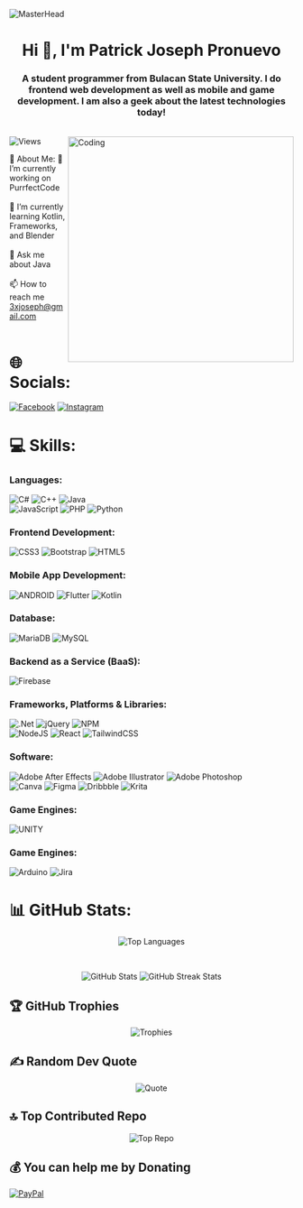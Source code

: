 ![MasterHead](https://ocl-steinberg-live.steinberg.net/_storage/asset/178442/storage/PNG_large_2000px/178442-large.png)
<h1 align="center">Hi 👋, I'm Patrick Joseph Pronuevo</h1>
<p align="left">
<h3 align="center">A student programmer from Bulacan State University. I do frontend web development as well as mobile and game development. I am also a geek about the latest technologies today!</h3><br/>

<img align="right" alt="Coding" width="400" src="https://media.tenor.com/fmNdyGN4z5kAAAAi/hacking-lucy.gif">
<img src="https://visitcount.itsvg.in/api?id=knjk&icon=0&color=0" alt="Views"/>

💫 About Me:
🔭 I’m currently working on PurrfectCode<br><br>
🌱 I’m currently learning Kotlin, Frameworks, and Blender<br><br>
💬 Ask me about Java<br><br>
📫 How to reach me 3xjoseph@gmail.com<br><br>


# 🌐 Socials:
[![Facebook](https://img.shields.io/badge/Facebook-%231877F2.svg?logo=Facebook&logoColor=white)](https://facebook.com/3xj0seph) [![Instagram](https://img.shields.io/badge/Instagram-%23E4405F.svg?logo=Instagram&logoColor=white)](https://instagram.com/3x.joseph) 

# 💻 Skills:
### Languages:
![C#](https://img.shields.io/badge/c%23-%23239120.svg?style=for-the-badge&logo=c-sharp&logoColor=white) 
![C++](https://img.shields.io/badge/c++-%2300599C.svg?style=for-the-badge&logo=c%2B%2B&logoColor=white) 
![Java](https://img.shields.io/badge/java-%23ED8B00.svg?style=for-the-badge&logo=java&logoColor=white) </br>
![JavaScript](https://img.shields.io/badge/javascript-%23323330.svg?style=for-the-badge&logo=javascript&logoColor=%23F7DF1E)
![PHP](https://img.shields.io/badge/php-%23777BB4.svg?style=for-the-badge&logo=php&logoColor=white)
![Python](https://img.shields.io/badge/python-3670A0?style=for-the-badge&logo=python&logoColor=ffdd54)

### Frontend Development:
![CSS3](https://img.shields.io/badge/css3-%231572B6.svg?style=for-the-badge&logo=css3&logoColor=white) 
![Bootstrap](https://img.shields.io/badge/bootstrap-%23563D7C.svg?style=for-the-badge&logo=bootstrap&logoColor=white)
![HTML5](https://img.shields.io/badge/html5-%23E34F26.svg?style=for-the-badge&logo=html5&logoColor=white) 

### Mobile App Development:
![ANDROID](https://img.shields.io/badge/android-%2320232a.svg?style=for-the-badge&logo=android&logoColor=%a4c639) 
![Flutter](https://img.shields.io/badge/Flutter-%2302569B.svg?style=for-the-badge&logo=Flutter&logoColor=white)
![Kotlin](https://img.shields.io/badge/kotlin-%230095D5.svg?style=for-the-badge&logo=kotlin&logoColor=white)  

### Database:
![MariaDB](https://img.shields.io/badge/MariaDB-003545?style=for-the-badge&logo=mariadb&logoColor=white)
![MySQL](https://img.shields.io/badge/mysql-%2300f.svg?style=for-the-badge&logo=mysql&logoColor=white)

### Backend as a Service (BaaS):
![Firebase](https://img.shields.io/badge/firebase-%23039BE5.svg?style=for-the-badge&logo=firebase)

### Frameworks, Platforms & Libraries:
![.Net](https://img.shields.io/badge/.NET-5C2D91?style=for-the-badge&logo=.net&logoColor=white) ![jQuery](https://img.shields.io/badge/jquery-%230769AD.svg?style=for-the-badge&logo=jquery&logoColor=white) 
![NPM](https://img.shields.io/badge/NPM-%23000000.svg?style=for-the-badge&logo=npm&logoColor=white) </br>
![NodeJS](https://img.shields.io/badge/node.js-6DA55F?style=for-the-badge&logo=node.js&logoColor=white) 
![React](https://img.shields.io/badge/react-%2320232a.svg?style=for-the-badge&logo=react&logoColor=%2361DAFB)
![TailwindCSS](https://img.shields.io/badge/tailwindcss-%2338B2AC.svg?style=for-the-badge&logo=tailwind-css&logoColor=white)

### Software:
![Adobe After Effects](https://img.shields.io/badge/Adobe%20After%20Effects-9999FF.svg?style=for-the-badge&logo=Adobe%20After%20Effects&logoColor=white)
![Adobe Illustrator](https://img.shields.io/badge/adobeillustrator-%23FF9A00.svg?style=for-the-badge&logo=adobeillustrator&logoColor=white)
![Adobe Photoshop](https://img.shields.io/badge/adobephotoshop-%2331A8FF.svg?style=for-the-badge&logo=adobephotoshop&logoColor=white) </br>
![Canva](https://img.shields.io/badge/Canva-%2300C4CC.svg?style=for-the-badge&logo=Canva&logoColor=white)
![Figma](https://img.shields.io/badge/figma-%23F24E1E.svg?style=for-the-badge&logo=figma&logoColor=white)
![Dribbble](https://img.shields.io/badge/Dribbble-EA4C89?style=for-the-badge&logo=dribbble&logoColor=white)
![Krita](https://img.shields.io/badge/Krita-203759?style=for-the-badge&logo=krita&logoColor=EEF37B) 

### Game Engines:
![UNITY](https://img.shields.io/badge/Unity-%2320232a.svg?style=for-the-badge&logo=unity&logoColor=white) 

### Game Engines:
![Arduino](https://img.shields.io/badge/-Arduino-00979D?style=for-the-badge&logo=Arduino&logoColor=white)
![Jira](https://img.shields.io/badge/jira-%230A0FFF.svg?style=for-the-badge&logo=jira&logoColor=white)

# 📊 GitHub Stats:
<p align="center">
 <img src="https://github-readme-stats.vercel.app/api/top-langs/?username=3xjoseph&theme=tokyonight&hide_border=false&include_all_commits=false&count_private=false&layout=compact" alt="Top Languages"/>
</p>
</br>
<p align="center">
 <img src="https://github-readme-stats.vercel.app/api?username=3xjoseph&theme=tokyonight&hide_border=false&include_all_commits=false&count_private=false" alt="GitHub Stats" />
 <img src="https://github-readme-streak-stats.herokuapp.com/?user=3xjoseph&theme=tokyonight&hide_border=false" alt="GitHub Streak Stats" />
</p>
 
## 🏆 GitHub Trophies
<p align="center">
 <img src="https://github-profile-trophy.vercel.app/?username=3xjoseph&theme=tokyonight&no-frame=false&no-bg=false&margin-w=4&row=1&column=3" alt="Trophies"/>
</p>

## ✍️ Random Dev Quote
<p align="center">
 <img src="https://quotes-github-readme.vercel.app/api?type=vetical&theme=tokyonight" alt="Quote"/>
</p>

## 🔝 Top Contributed Repo
<p align="center">
 <img src="https://github-contributor-stats.vercel.app/api?username=3xjoseph&limit=5&theme=tokyonight&combine_all_yearly_contributions=true" alt="Top Repo"/>
</p>

## 💰 You can help me by Donating
[![PayPal](https://img.shields.io/badge/PayPal-00457C?style=for-the-badge&logo=paypal&logoColor=white)](https://paypal.me/3xjosephpro) 

  
